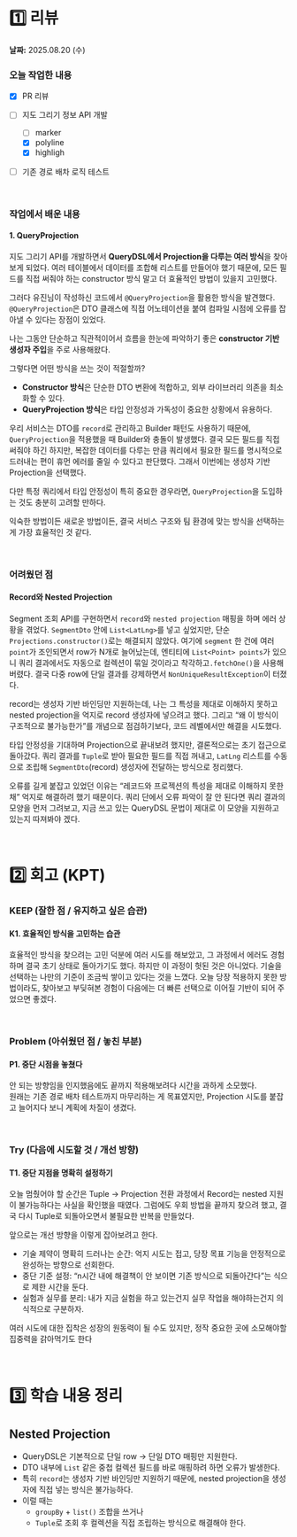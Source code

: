 # 1️⃣ 리뷰
**날짜:** 2025.08.20 (수)

### 오늘 작업한 내용
- [x] PR 리뷰
- [ ] 지도 그리기 정보 API 개발
  - [ ] marker
  - [x] polyline
  - [x] highligh
- [ ] 기존 경로 배차 로직 테스트  
 

</br>

### 작업에서 배운 내용

#### 1. QueryProjection

지도 그리기 API를 개발하면서 **QueryDSL에서 Projection을 다루는 여러 방식**을 찾아보게 되었다.
여러 테이블에서 데이터를 조합해 리스트를 만들어야 했기 때문에, 모든 필드를 직접 써줘야 하는 constructor 방식 말고 더 효율적인 방법이 있을지 고민했다.

그러다 유진님이 작성하신 코드에서 `@QueryProjection`을 활용한 방식을 발견했다.
`@QueryProjection`은 DTO 클래스에 직접 어노테이션을 붙여 컴파일 시점에 오류를 잡아낼 수 있다는 장점이 있었다.

나는 그동안 단순하고 직관적이어서 흐름을 한눈에 파악하기 좋은 **constructor 기반 생성자 주입**을 주로 사용해왔다.

그렇다면 어떤 방식을 쓰는 것이 적절할까?  
- **Constructor 방식**은 단순한 DTO 변환에 적합하고, 외부 라이브러리 의존을 최소화할 수 있다.
- **QueryProjection 방식**은 타입 안정성과 가독성이 중요한 상황에서 유용하다.

우리 서비스는 DTO를 `record`로 관리하고 Builder 패턴도 사용하기 때문에, `QueryProjection`을 적용했을 때 Builder와 충돌이 발생했다.
결국 모든 필드를 직접 써줘야 하긴 하지만, 복잡한 데이터를 다루는 만큼 쿼리에서 필요한 필드를 명시적으로 드러내는 편이 휴먼 에러를 줄일 수 있다고 판단했다.
그래서 이번에는 생성자 기반 Projection을 선택했다.  

다만 특정 쿼리에서 타입 안정성이 특히 중요한 경우라면, `QueryProjection`을 도입하는 것도 충분히 고려할 만하다.

익숙한 방법이든 새로운 방법이든, 결국 서비스 구조와 팀 환경에 맞는 방식을 선택하는 게 가장 효율적인 것 같다.

<br/>

### 어려웠던 점

#### Record와 Nested Projection

Segment 조회 API를 구현하면서 `record`와 `nested projection` 매핑을 하며 에러 상황을 겪었다.
`SegmentDto` 안에 `List<LatLng>`를 넣고 싶었지만, 단순 `Projections.constructor()`로는 해결되지 않았다.
여기에 `segment` 한 건에 여러 `point`가 조인되면서 row가 N개로 늘어났는데, 엔티티에 `List<Point> points`가 있으니 쿼리 결과에서도 자동으로 컬렉션이 묶일 것이라고 착각하고`.fetchOne()`을 사용해버렸다.
결국 다중 row에 단일 결과를 강제하면서 `NonUniqueResultException`이 터졌다.

record는 생성자 기반 바인딩만 지원하는데, 나는 그 특성을 제대로 이해하지 못하고 nested projection을 억지로 record 생성자에 넣으려고 했다.
그리고 “왜 이 방식이 구조적으로 불가능한가”를 개념으로 점검하기보다, 코드 레벨에서만 해결을 시도했다.

타입 안정성을 기대하며 Projection으로 끝내보려 했지만, 결론적으로는 초기 접근으로 돌아갔다.
쿼리 결과를 `Tuple`로 받아 필요한 필드를 직접 꺼내고, `LatLng` 리스트를 수동으로 조립해 `SegmentDto`(record) 생성자에 전달하는 방식으로 정리했다. 

오류를 길게 붙잡고 있었던 이유는 “레코드와 프로젝션의 특성을 제대로 이해하지 못한 채” 억지로 해결하려 했기 때문이다.
쿼리 단에서 오류 파악이 잘 안 된다면 쿼리 결과의 모양을 먼저 그려보고, 지금 쓰고 있는 QueryDSL 문법이 제대로 이 모양을 지원하고 있는지 따져봐야 겠다.

<br/>

#  2️⃣ 회고 (KPT)

### KEEP (잘한 점 / 유지하고 싶은 습관)

#### K1. 효율적인 방식을 고민하는 습관

효율적인 방식을 찾으려는 고민 덕분에 여러 시도를 해보았고, 그 과정에서 에러도 경험하며 결국 초기 상태로 돌아가기도 했다.
하지만 이 과정이 헛된 것은 아니었다. 기술을 선택하는 나만의 기준이 조금씩 쌓이고 있다는 것을 느꼈다.
오늘 당장 적용하지 못한 방법이라도, 찾아보고 부딪혀본 경험이 다음에는 더 빠른 선택으로 이어질 기반이 되어 주었으면 좋겠다.

<br/>

### Problem (아쉬웠던 점 / 놓친 부분)

#### P1. 중단 시점을 놓쳤다

안 되는 방향임을 인지했음에도 끝까지 적용해보려다 시간을 과하게 소모했다.  
원래는 기존 경로 배차 테스트까지 마무리하는 게 목표였지만, Projection 시도를 붙잡고 늘어지다 보니 계획에 차질이 생겼다.  

<br/>

### Try (다음에 시도할 것 / 개선 방향)

#### T1. 중단 지점을 명확히 설정하기

오늘 멈췄어야 할 순간은 Tuple → Projection 전환 과정에서 Record는 nested 지원이 불가능하다는 사실을 확인했을 때였다.
그럼에도 우회 방법을 끝까지 찾으려 했고, 결국 다시 Tuple로 되돌아오면서 불필요한 반복을 만들었다.

앞으로는 개선 방향을 이렇게 잡아보려고 한다.
- 기술 제약이 명확히 드러나는 순간: 억지 시도는 접고, 당장 목표 기능을 안정적으로 완성하는 방향으로 선회한다.  
- 중단 기준 설정: “n시간 내에 해결책이 안 보이면 기존 방식으로 되돌아간다”는 식으로 제한 시간을 둔다.
- 실험과 실무를 분리: 내가 지금 실험을 하고 있는건지 실무 작업을 해야하는건지 의식적으로 구분하자.

여러 시도에 대한 집착은 성장의 원동력이 될 수도 있지만, 정작 중요한 곳에 소모해야할 집중력을 갉아먹기도 한다

<br/>

#  3️⃣ 학습 내용 정리

## Nested Projection

- QueryDSL은 기본적으로 단일 row → 단일 DTO 매핑만 지원한다.  
- DTO 내부에 `List` 같은 중첩 컬렉션 필드를 바로 매핑하려 하면 오류가 발생한다.  
- 특히 `record`는 생성자 기반 바인딩만 지원하기 때문에, nested projection을 생성자에 직접 넣는 방식은 불가능하다.  
- 이럴 때는  
  - `groupBy` + `list()` 조합을 쓰거나  
  - `Tuple`로 조회 후 컬렉션을 직접 조립하는 방식으로 해결해야 한다.  

<br/>
